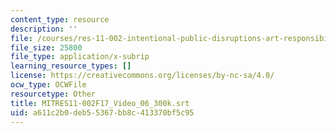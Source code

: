 ```yaml
---
content_type: resource
description: ''
file: /courses/res-11-002-intentional-public-disruptions-art-responsibility-and-pedagogy-fall-2017/a611c2b0deb55367bb8c413370bf5c95_MITRES11-002F17_Video_06_300k.vtt
file_size: 25800
file_type: application/x-subrip
learning_resource_types: []
license: https://creativecommons.org/licenses/by-nc-sa/4.0/
ocw_type: OCWFile
resourcetype: Other
title: MITRES11-002F17_Video_06_300k.srt
uid: a611c2b0-deb5-5367-bb8c-413370bf5c95
---
```

